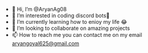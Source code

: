- 👋 Hi, I’m @AryanAg08
- 👀 I’m interested in coding discord bots🤖
- 🌱 I’m currently learning how to enioy my life 😂
- 💞️ I’m looking to collaborate on amazing projects
- 📫 How to reach me you can contact me on my email aryangoyal625@gmail.com

<!---
AryanAg08/AryanAg08 is a ✨ special ✨ repository because its `README.md` (this file) appears on your GitHub profile.
You can click the Preview link to take a look at your changes.
--->

